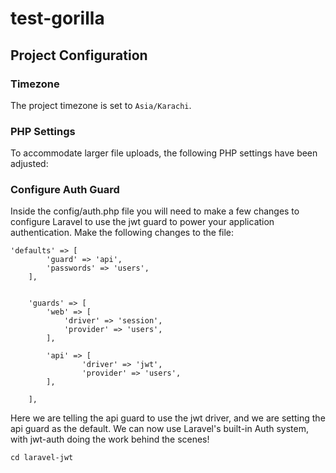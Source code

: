 # test-gorilla
## Project Configuration

### Timezone
The project timezone is set to `Asia/Karachi`.

### PHP Settings
To accommodate larger file uploads, the following PHP settings have been adjusted:

### Configure Auth Guard
Inside the config/auth.php file you will need to make a few changes to configure Laravel to use the jwt guard to power your application authentication.
Make the following changes to the file:

```config/auth.php
'defaults' => [
        'guard' => 'api',
        'passwords' => 'users',
    ],


    'guards' => [
        'web' => [
            'driver' => 'session',
            'provider' => 'users',
        ],

        'api' => [
                'driver' => 'jwt',
                'provider' => 'users',
        ],

    ],

```
Here we are telling the api guard to use the jwt driver, and we are setting the api guard as the default.
 We can now use Laravel's built-in Auth system, with jwt-auth doing the work behind the scenes!

```
cd laravel-jwt
```


